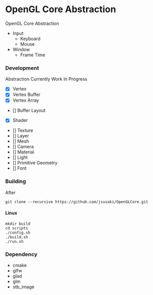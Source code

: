 # OpenGL Core Abstraction

OpenGL Core Abstraction
- Input
    - Keyboard
    - Mouse
- Window
    - Frame Time

### Development
Abstraction Currently Work In Progress
- [x] Vertex
- [x] Vertex Buffer
- [x] Vertex Array
- [] Buffer Layout
- [x] Shader
- [] Texture
- [] Layer
- [] Mesh
- [] Camera
- [] Material
- [] Light
- [] Primitive Geometry
- [] Font

### Building

After 
```
git clone --recursive https://github.com/jsusaki/OpenGLCore.git
```

#### Linux
```
mkdir build
cd scripts
./config.sh
./build.sh
./run.sh
```

### Dependency
- cmake
- glfw
- glad
- glm
- stb_image